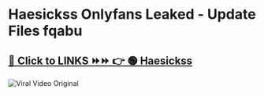 
 # Haesickss Onlyfans Leaked - Update Files fqabu

## <h2><a href="https://clipsfans.com/Haesickss&ref=git">🔗 Click to LINKS ⏩⏩ 👉 🟢 Haesickss </a></h2>

<a href="https://clipsfans.com/Haesickss&ref=git" rel="nofollow" data-target="animated-image.originalLink"><img src="https://i.ibb.co.com/xMMVF88/686577567.gif" alt="Viral Video Original" style="max-width: 100%; display: inline-block;" data-target="animated-image.originalImage"></a>

